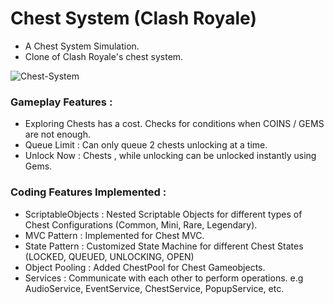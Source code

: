 # Chest System (Clash Royale)
 - A Chest System Simulation.
 - Clone of Clash Royale's chest system.
 
![Chest-System](https://user-images.githubusercontent.com/65897987/236028240-fb411ac5-e571-4c79-9364-d6b4edb95f3b.png)

### Gameplay Features : 
 - Exploring Chests has a cost. Checks for conditions when COINS / GEMS are not enough.
 - Queue Limit : Can only queue 2 chests unlocking at a time. 
 - Unlock Now  : Chests , while unlocking can be unlocked instantly using Gems.

### Coding Features Implemented : 
 - ScriptableObjects : Nested Scriptable Objects for different types of Chest Configurations (Common, Mini, Rare, Legendary).
 - MVC Pattern       : Implemented for Chest MVC.
 - State Pattern     : Customized State Machine for different Chest States (LOCKED, QUEUED, UNLOCKING, OPEN)
 - Object Pooling    : Added ChestPool for Chest Gameobjects.
 - Services          : Communicate with each other to perform operations. e.g AudioService, EventService, ChestService, PopupService, etc.



